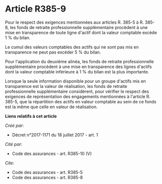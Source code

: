 # Article R385-9

Pour le respect des exigences mentionnées aux articles R. 385-5 à R. 385-8, les fonds de retraite professionnelle
supplémentaire procèdent à une mise en transparence de toute ligne d'actif dont la valeur comptable excède 1 % du bilan.

Le cumul des valeurs comptables des actifs qui ne sont pas mis en transparence ne peut pas excéder 5 % du bilan.

Pour l'application du deuxième alinéa, les fonds de retraite professionnelle supplémentaire procèdent à une mise en
transparence des lignes d'actifs dont la valeur comptable inférieure à 1 % du bilan est la plus importante.

Lorsque la seule information disponible pour un groupe d'actifs mis en transparence est la valeur de réalisation, les fonds
de retraite professionnelle supplémentaire considèrent, pour vérifier le respect des exigences de représentation des
engagements mentionnées à l'article R. 385-5, que la répartition des actifs en valeur comptable au sein de ce fonds est la
même que celle en valeur de réalisation.

**Liens relatifs à cet article**

_Créé par_:

  - Décret n°2017-1171 du 18 juillet 2017 - art. 1

_Cité par_:

  - Code des assurances - art. R385-10 (V)

_Cite_:

  - Code des assurances - art. R385-5
  - Code des assurances - art. R385-8
